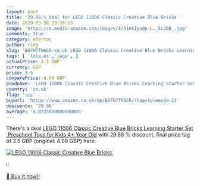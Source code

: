 ```yaml
---
layout: post
title: '29.86 % deal for LEGO 11006 Classic Creative Blue Bricks '
date: 2020-03-28 20:33:13
image: 'https://m.media-amazon.com/images/I/51nkIgu0p-L._SL200_.jpg'
comments: true
category: ofertas
author: ring
slug: 'B07W7TN6CR-co.uk LEGO 11006 Classic Creative Blue Bricks Learning...'
tags: [ 'tole.es','lego', ]
actualPrice: 3.5 GBP
currency: GBP
price: 3.5
comparePrice: 4.99 GBP
prodname: 'LEGO 11006 Classic Creative Blue Bricks Learning Starter Set  Preschool Toys for Kids 4+ Year Old'
country: 'co.uk'
flag: '🇬🇧'
buyurl: 'https://www.amazon.co.uk/dp/B07W7TN6CR/?tag=tolees0a-21'
descuento: '29.86'
average: '4.8725000000000005'
---
```


There's a deal [LEGO 11006 Classic Creative Blue Bricks Learning Starter Set  Preschool Toys for Kids 4+ Year Old](https://www.amazon.co.uk/dp/B07W7TN6CR/?tag=tolees0a-21)  with  29.86 % discount, final price tag of  3.5 GBP (original: 4.99 GBP) here:

[![LEGO 11006 Classic Creative Blue Bricks ](https://m.media-amazon.com/images/I/51nkIgu0p-L._SL200_.jpg)](https://www.amazon.co.uk/dp/B07W7TN6CR/?tag=tolees0a-21)

ℹ️:


[🛒 Buy it now!!](https://www.amazon.co.uk/dp/B07W7TN6CR/?tag=tolees0a-21)
